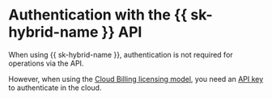 # Authentication with the {{ sk-hybrid-name }} API

When using {{ sk-hybrid-name }}, authentication is not required for operations via the API.

However, when using the [Cloud Billing licensing model](pricing.md#billing), you need an [API key](../iam/concepts/authorization/api-key.md) to authenticate in the cloud. 